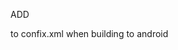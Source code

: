 ADD 
 <plugin name="cordova-plugin-fastrde-injectview" spec="0.2.0" /> 

to confix.xml when building to android